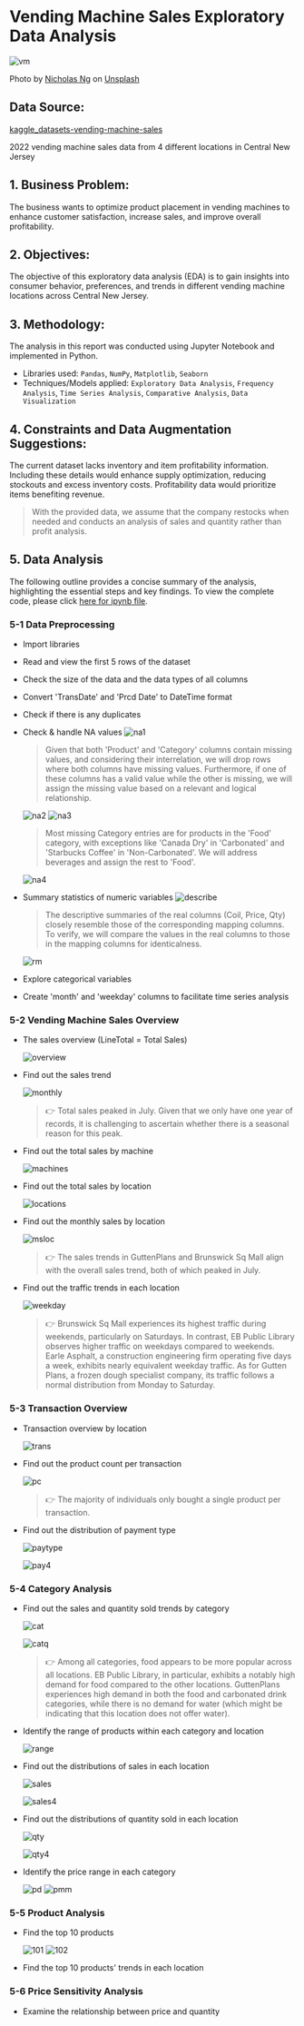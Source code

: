 # Vending Machine Sales Exploratory Data Analysis

![vm](https://github.com/Manyu-Ku/Ecomm_Customer_Segmentation_Analysis/assets/122411152/751c8aec-8f74-4f1c-92ca-0b3343c266e0)

Photo by <a href="https://unsplash.com/@nicsandman20?utm_source=unsplash&utm_medium=referral&utm_content=creditCopyText">Nicholas Ng</a> on <a href="https://unsplash.com/photos/jhM6SfHOlFs?utm_source=unsplash&utm_medium=referral&utm_content=creditCopyText">Unsplash</a>

## Data Source: 
[kaggle_datasets-vending-machine-sales](https://www.kaggle.com/datasets/awesomeasingh/vending-machine-sales)

2022 vending machine sales data from 4 different locations in Central New Jersey

## 1. Business Problem:
The business wants to optimize product placement in vending machines to enhance customer satisfaction, increase sales, and improve overall profitability.

## 2. Objectives:
The objective of this exploratory data analysis (EDA) is to gain insights into consumer behavior, preferences, and trends in different vending machine locations across Central New Jersey. 

## 3. Methodology:
The analysis in this report was conducted using Jupyter Notebook and implemented in Python.
- Libraries used: `Pandas`, `NumPy`, `Matplotlib`, `Seaborn`
- Techniques/Models applied: `Exploratory Data Analysis`, `Frequency Analysis`, `Time Series Analysis`, `Comparative Analysis`, `Data Visualization`

## 4. Constraints and Data Augmentation Suggestions:
The current dataset lacks inventory and item profitability information. Including these details would enhance supply optimization, reducing stockouts and excess inventory costs. Profitability data would prioritize items benefiting revenue.
> With the provided data, we assume that the company restocks when needed and conducts an analysis of sales and quantity rather than profit analysis.

## 5. Data Analysis
The following outline provides a concise summary of the analysis, highlighting the essential steps and key findings. To view the complete code, please click [here for ipynb file]().

### 5-1 Data Preprocessing
- Import libraries
- Read and view the first 5 rows of the dataset
- Check the size of the data and the data types of all columns
- Convert 'TransDate' and 'Prcd Date' to DateTime format
- Check if there is any duplicates
- Check & handle NA values
  ![na1](https://github.com/Manyu-Ku/Ecomm_Customer_Segmentation_Analysis/assets/122411152/b611cd29-b4e6-43ec-84d9-518e2248bc18)
  > Given that both 'Product' and 'Category' columns contain missing values, and considering their interrelation, we will drop rows where both columns have missing values. Furthermore, if one of these columns has a valid value while the other is missing, we will assign the missing value based on a relevant and logical relationship.
 
  ![na2](https://github.com/Manyu-Ku/Ecomm_Customer_Segmentation_Analysis/assets/122411152/c6de188b-ce65-4f21-9bf6-dab7f07730c2)
  ![na3](https://github.com/Manyu-Ku/Ecomm_Customer_Segmentation_Analysis/assets/122411152/e6c88eab-f3e9-4343-9b7c-7d3690fd8d05)
  > Most missing Category entries are for products in the 'Food' category, with exceptions like 'Canada Dry' in 'Carbonated' and 'Starbucks Coffee' in 'Non-Carbonated'. We will address beverages and assign the rest to 'Food'.
 
  ![na4](https://github.com/Manyu-Ku/Ecomm_Customer_Segmentation_Analysis/assets/122411152/6a503ba3-3b41-4aad-92a9-2c90cdf100ee)
- Summary statistics of numeric variables
  ![describe](https://github.com/Manyu-Ku/Ecomm_Customer_Segmentation_Analysis/assets/122411152/3f35b883-e19b-4ac8-80e5-f7150e3032aa)
  > The descriptive summaries of the real columns (Coil, Price, Qty) closely resemble those of the corresponding mapping columns. To verify, we will compare the values in the real columns to those in the mapping columns for identicalness.

   ![rm](https://github.com/Manyu-Ku/Ecomm_Customer_Segmentation_Analysis/assets/122411152/a9eee0b0-b6f8-4699-9fbc-e3c60a94401f)
- Explore categorical variables
- Create 'month' and 'weekday' columns to facilitate time series analysis

### 5-2 Vending Machine Sales Overview
- The sales overview (LineTotal = Total Sales)

  ![overview](https://github.com/Manyu-Ku/Ecomm_Customer_Segmentation_Analysis/assets/122411152/001b0a82-2d37-4c62-97a0-344ebf5e66b5)
- Find out the sales trend

  ![monthly](https://github.com/Manyu-Ku/Ecomm_Customer_Segmentation_Analysis/assets/122411152/944c8479-abe2-450a-a030-fe961a35b02e)
  > :point_right: Total sales peaked in July. Given that we only have one year of records, it is challenging to ascertain whether there is a seasonal reason for this peak.
- Find out the total sales by machine

  ![machines](https://github.com/Manyu-Ku/Ecomm_Customer_Segmentation_Analysis/assets/122411152/86e60a94-9c9f-410c-bd03-94df67853c3c)
- Find out the total sales by location

  ![locations](https://github.com/Manyu-Ku/Ecomm_Customer_Segmentation_Analysis/assets/122411152/3ed548d3-e7b0-4370-9bb5-2dbcdc964c73)
- Find out the monthly sales by location

  ![msloc](https://github.com/Manyu-Ku/Ecomm_Customer_Segmentation_Analysis/assets/122411152/a61520d1-5482-4348-a8ea-195971b48dc5)
  > :point_right: The sales trends in GuttenPlans and Brunswick Sq Mall align with the overall sales trend, both of which peaked in July.
- Find out the traffic trends in each location

  ![weekday](https://github.com/Manyu-Ku/Ecomm_Customer_Segmentation_Analysis/assets/122411152/dfe3b767-2d1a-48b7-ad6d-0b50a8792109)
  > :point_right: Brunswick Sq Mall experiences its highest traffic during weekends, particularly on Saturdays. In contrast, EB Public Library observes higher traffic on weekdays compared to weekends. Earle Asphalt, a construction engineering firm operating five days a week, exhibits nearly equivalent weekday traffic. As for Gutten Plans, a frozen dough specialist company, its traffic follows a normal distribution from Monday to Saturday.

### 5-3 Transaction Overview
- Transaction overview by location

  ![trans](https://github.com/Manyu-Ku/Ecomm_Customer_Segmentation_Analysis/assets/122411152/1dfbce32-defd-4fd1-af07-57d84b23494a)
- Find out the product count per transaction

  ![pc](https://github.com/Manyu-Ku/Ecomm_Customer_Segmentation_Analysis/assets/122411152/45582c75-c6e1-4b1e-9301-c9f82ec6ddf9)
  > :point_right: The majority of individuals only bought a single product per transaction.
- Find out the distribution of payment type

  ![paytype](https://github.com/Manyu-Ku/Ecomm_Customer_Segmentation_Analysis/assets/122411152/0c68463b-5055-4f8c-978e-c6d944131b82)

  ![pay4](https://github.com/Manyu-Ku/Ecomm_Customer_Segmentation_Analysis/assets/122411152/d302f0d5-4f7c-4a05-abd0-7ca83eb69bd3)

### 5-4 Category Analysis
- Find out the sales and quantity sold trends by category

  ![cat](https://github.com/Manyu-Ku/Ecomm_Customer_Segmentation_Analysis/assets/122411152/3a9f7218-104e-4271-9961-31eb3906347e)

  ![catq](https://github.com/Manyu-Ku/Ecomm_Customer_Segmentation_Analysis/assets/122411152/1544d5b0-9a72-42ad-b3f7-b84e26ace24f)
  > :point_right: Among all categories, food appears to be more popular across all locations. EB Public Library, in particular, exhibits a notably high demand for food compared to the other locations. GuttenPlans experiences high demand in both the food and carbonated drink categories, while there is no demand for water (which might be indicating that this location does not offer water).
- Identify the range of products within each category and location

  ![range](https://github.com/Manyu-Ku/Ecomm_Customer_Segmentation_Analysis/assets/122411152/848f7025-200b-455f-94d5-1d60fcab6575)
- Find out the distributions of sales in each location

  ![sales](https://github.com/Manyu-Ku/Ecomm_Customer_Segmentation_Analysis/assets/122411152/1699afe8-8f7f-4947-9f14-61c2ae724ee0)

  ![sales4](https://github.com/Manyu-Ku/Ecomm_Customer_Segmentation_Analysis/assets/122411152/ec6af24d-6fe5-4095-b88a-a403070c09fe)
- Find out the distributions of quantity sold in each location

  ![qty](https://github.com/Manyu-Ku/Ecomm_Customer_Segmentation_Analysis/assets/122411152/21470411-bc98-42f6-a81d-8ccdb01a2d36)

  ![qty4](https://github.com/Manyu-Ku/Ecomm_Customer_Segmentation_Analysis/assets/122411152/b95a419a-e05f-468a-9642-da421bd76deb)
- Identify the price range in each category

  ![pd](https://github.com/Manyu-Ku/Ecomm_Customer_Segmentation_Analysis/assets/122411152/7ef11dfa-b12b-42b5-8497-a746e43ef48f)
  ![pmm](https://github.com/Manyu-Ku/Ecomm_Customer_Segmentation_Analysis/assets/122411152/5834c171-0d89-421a-ada3-88a7d6798d15)

### 5-5 Product Analysis
- Find the top 10 products

  ![101](https://github.com/Manyu-Ku/Ecomm_Customer_Segmentation_Analysis/assets/122411152/df8947e8-0cf8-4fda-921c-edaafc711489)
  ![102](https://github.com/Manyu-Ku/Ecomm_Customer_Segmentation_Analysis/assets/122411152/9c9936a0-fd64-4838-9e97-650d77e12ec0)
- Find the top 10 products' trends in each location

### 5-6 Price Sensitivity Analysis
- Examine the relationship between price and quantity
